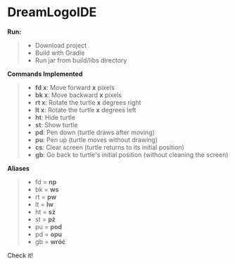 DreamLogoIDE
=============
**Run:**
>- Download project
>- Build with Gradle
>- Run jar from build/libs directory

**Commands Implemented**
>- **fd x**: Move forward **x** pixels
>- **bk x**: Move backward **x** pixels
>- **rt x**: Rotate the turtle **x** degrees right
>- **lt x**: Rotate the turtle **x** degrees left
>- **ht**: Hide turtle 
>- **st**: Show turtle
>- **pd**: Pen down (turtle draws after moving)
>- **pu**: Pen up (turtle moves without drawing)
>- **cs**: Clear screen (turtle returns to its initial position)
>- **gb**: Go back to turtle's initial position (without cleaning the screen)


**Aliases**
>- fd = **np**
>- bk = **ws**
>- rt = **pw**
>- lt = **lw**
>- ht = **sż**
>- st = **pż**
>- pu = **pod**
>- pd = **opu**
>- gb = **wróć**


Check it!